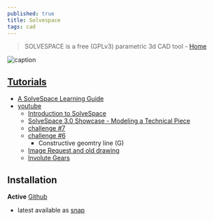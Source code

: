 ```yaml
---
published: true
title: Solvespace
tags: cad
---
```

> SOLVESPACE is a free (GPLv3) parametric 3d CAD tool -  [Home](http://solvespace.com/index.pl)

![caption](https://hackaday.com/wp-content/uploads/2016/06/front-page-pic_featured.png?w=800)

## [Tutorials](http://solvespace.com/tutorial.pl)
- [A SolveSpace Learning Guide](http://www.farwire.net/SolveSpace-LearningGuide.htm)
- [youtube](https://www.youtube.com/results?search_query=solvespace)
	- [Introduction to SolveSpace](https://www.youtube.com/watch?v=8JaQCG9PO2c)
	- [SolveSpace 3.0 Showcase - Modeling a Technical Piece](https://www.youtube.com/watch?v=1uZgUpjTg18)
	- [challenge #7](https://www.youtube.com/watch?v=kuIubpcPwFk)
    - [challenge #6](https://www.youtube.com/watch?v=L-wpsLx95qg)
    	- Constructive geomtry line (G)
	- [Image Request and old drawing](https://www.youtube.com/watch?v=1TX8saIFE-Q&list=PL3HsUj-1-gw5ClXSpli6hqM34A4Vn3AI9)
    - [Involute Gears](https://www.youtube.com/watch?v=i6tDWJsNsok)


## Installation
**Active** [Github](https://github.com/solvespace/solvespace)
 - latest available as [snap](https://snapcraft.io/solvespace)
